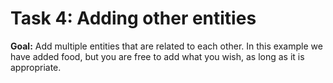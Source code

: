 # Task 4: Adding other entities

**Goal:** Add multiple entities that are related to each other. In this example we have added food, but you are free to add what you wish, as long as it is appropriate. 